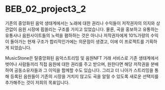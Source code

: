 # BEB_02_project3_2

기존의 중앙화된 음악 생태계에서는 노래에 대한 권리나 수익들이 저작권자의 의지와 상관없이 음원 시장에 휩쓸리는 구조를 가지고 있었습니다.
물론, 곡을 홍보하고 유통하는 유통사나 음원사이트들의 노력을 폄하하는 것은 아니나 저작권자에게 10%가량의 수익이 돌아가는 현재 구조가 합리적인가에는 의문점이 생겼고, 이에 이 프로젝트를 기획하게 되었습니다.

MusicStone은 탈중앙화된 음악스트리밍 및 음원NFT 거래 서비스로 기존 생태계에서 벗어나 사람들끼리 직접 음원에 대한 권리를 주고 받으며, 원한다면 해당 저작권을 분배하여 공동소유자들과 그 이익을 함께할 수도 있습니다. 그리고 더 나아가 스트리밍을 통해 등록된 음원들이 기존의 시장을 거치지 않고도 곡을 알릴 수 있도록 새로운 선택지를 추가해주는 것이 저희의 목표입니다.
